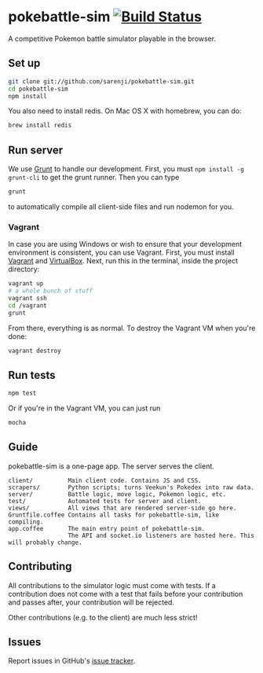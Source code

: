 # pokebattle-sim [![Build Status](https://secure.travis-ci.org/sarenji/pokebattle-sim.png?branch=master)](http://travis-ci.org/sarenji/pokebattle-sim)

A competitive Pokemon battle simulator playable in the browser.

## Set up

```bash
git clone git://github.com/sarenji/pokebattle-sim.git
cd pokebattle-sim
npm install
```

You also need to install redis. On Mac OS X with homebrew, you can do:

```bash
brew install redis
```

## Run server

We use [Grunt](http://gruntjs.com/) to handle our development. First, you must `npm install -g grunt-cli` to get the grunt runner. Then you can type

```bash
grunt
```

to automatically compile all client-side files and run nodemon for you.

### Vagrant

In case you are using Windows or wish to ensure that your development 
environment is consistent, you can use Vagrant. First, you must install 
[Vagrant](http://www.vagrantup.com/) and 
[VirtualBox](https://www.virtualbox.org/wiki/Downloads). Next, run this in the 
terminal, inside the project directory:

```bash
vagrant up
# a whole bunch of stuff
vagrant ssh
cd /vagrant
grunt
```

From there, everything is as normal. To destroy the Vagrant VM when you're 
done:

```bash
vagrant destroy
```

## Run tests

```bash
npm test
```

Or if you're in the Vagrant VM, you can just run

```bash
mocha
```

## Guide

pokebattle-sim is a one-page app. The server serves the client.

```
client/          Main client code. Contains JS and CSS.
scrapers/        Python scripts; turns Veekun's Pokedex into raw data.
server/          Battle logic, move logic, Pokemon logic, etc.
test/            Automated tests for server and client.
views/           All views that are rendered server-side go here.
Gruntfile.coffee Contains all tasks for pokebattle-sim, like compiling.
app.coffee       The main entry point of pokebattle-sim.
                 The API and socket.io listeners are hosted here. This will probably change.
```

## Contributing

All contributions to the simulator logic must come with tests. If a
contribution does not come with a test that fails before your contribution and
passes after, your contribution will be rejected.

Other contributions (e.g. to the client) are much less strict!

## Issues

Report issues in GitHub's [issue
tracker](https://github.com/sarenji/pokebattle-sim/issues).
